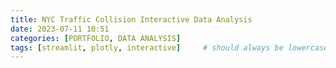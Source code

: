 ```yaml
---
title: NYC Traffic Collision Interactive Data Analysis 
date: 2023-07-11 10:51
categories: [PORTFOLIO, DATA ANALYSIS]
tags: [streamlit, plotly, interactive]     # should always be lowercase
---
```


